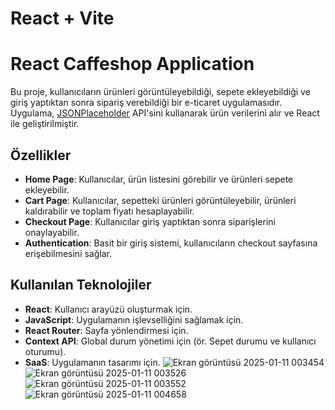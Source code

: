 # React + Vite
# React Caffeshop Application

Bu proje, kullanıcıların ürünleri görüntüleyebildiği, sepete ekleyebildiği ve giriş yaptıktan sonra sipariş verebildiği bir e-ticaret uygulamasıdır. Uygulama, [JSONPlaceholder](https://jsonplaceholder.typicode.com/) API'sini kullanarak ürün verilerini alır ve React ile geliştirilmiştir.

## Özellikler

- **Home Page**: Kullanıcılar, ürün listesini görebilir ve ürünleri sepete ekleyebilir.
- **Cart Page**: Kullanıcılar, sepetteki ürünleri görüntüleyebilir, ürünleri kaldırabilir ve toplam fiyatı hesaplayabilir.
- **Checkout Page**: Kullanıcılar giriş yaptıktan sonra siparişlerini onaylayabilir.
- **Authentication**: Basit bir giriş sistemi, kullanıcıların checkout sayfasına erişebilmesini sağlar.

## Kullanılan Teknolojiler

- **React**: Kullanıcı arayüzü oluşturmak için.
- **JavaScript**: Uygulamanın işlevselliğini sağlamak için.
- **React Router**: Sayfa yönlendirmesi için.
- **Context API**: Global durum yönetimi için (ör. Sepet durumu ve kullanıcı oturumu).
- **SaaS**: Uygulamanın tasarımı için.
![Ekran görüntüsü 2025-01-11 003454](https://github.com/user-attachments/assets/bee6a7ac-76f7-4e50-bac4-7c11d5db553c)
![Ekran görüntüsü 2025-01-11 003526](https://github.com/user-attachments/assets/7f417dc5-c89a-41e8-8a49-c4b019818e2e)
![Ekran görüntüsü 2025-01-11 003552](https://github.com/user-attachments/assets/ad934b75-5ae6-4460-9520-28507ab76940)
![Ekran görüntüsü 2025-01-11 004658](https://github.com/user-attachments/assets/0fe1b2b8-b168-47fd-aa06-a200ed328c93)
